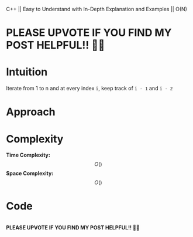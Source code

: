 C++ || Easy to Understand with In-Depth Explanation and Examples || O(N)

# PLEASE UPVOTE IF YOU FIND MY POST HELPFUL!! 🥺😁

# Intuition

Iterate from 1 to n and at every index `i`, keep track of `i - 1` and `i - 2`

# Approach



# Complexity

**Time Complexity:** $$O()$$
**Space Complexity:** $$O()$$

# Code

```c++

```

**PLEASE UPVOTE IF YOU FIND MY POST HELPFUL!! 🥺😁**